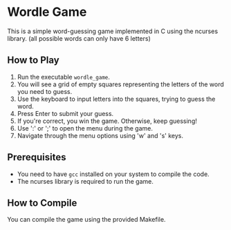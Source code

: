 # Wordle Game
This is a simple word-guessing game implemented in C using the ncurses library. (all possible words can only have 6 letters)

## How to Play
1. Run the executable `wordle_game`.
2. You will see a grid of empty squares representing the letters of the word you need to guess.
3. Use the keyboard to input letters into the squares, trying to guess the word.
4. Press Enter to submit your guess.
5. If you're correct, you win the game. Otherwise, keep guessing!
6. Use ':' or ';' to open the menu during the game.
7. Navigate through the menu options using 'w' and 's' keys.

## Prerequisites
- You need to have `gcc` installed on your system to compile the code.
- The ncurses library is required to run the game.

## How to Compile
You can compile the game using the provided Makefile.
